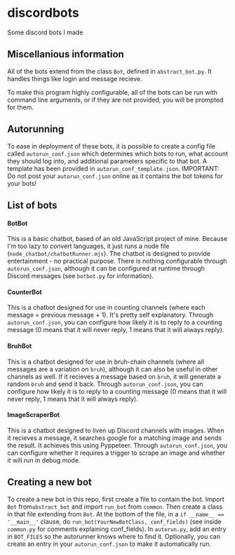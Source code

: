 # discordbots

Some discord bots I made

## Miscellanious information

All of the bots extend from the class `Bot`, defined in `abstract_bot.py`. It handles things like login and message recieve.

To make this program highly configurable, all of the bots can be run with command line arguments, or if they are not provided, you will be prompted for them.

## Autorunning

To ease in deployment of these bots, it is possible to create a config file called `autorun_conf.json` which determines which bots to run, what account they should log into, and additional parameters specific to that bot. A template has been provided in `autorun_conf_template.json`. IMPORTANT: Do not post your `autorun_conf.json` online as it contains the bot tokens for your bots!

## List of bots

#### BotBot

This is a basic chatbot, based of an old JavaScript project of mine. Because I'm too lazy to convert languages, it just runs a node file (`node_chatbot/chatbotRunner.mjs`). The chatbot is designed to provide entertainment - no practical purpose. There is nothing configurable through `autorun_conf.json`, although it can be configured at runtime through Discord messages (see `botbot.py` for information).

#### CounterBot

This is a chatbot designed for use in counting channels (where each message = previous message + 1). It's pretty self explanatory. Through `autorun_conf.json`, you can configure how likely it is to reply to a counting message (0 means that it will never reply, 1 means that it will always reply).

#### BruhBot

This is a chatbot designed for use in bruh-chain channels (where all messages are a variation on `bruh`), although it can also be useful in other channels as well. If it recieves a message based on `bruh`, it will generate a random `bruh` and send it back. Through `autorun_conf.json`, you can configure how likely it is to reply to a counting message (0 means that it will never reply, 1 means that it will always reply).

#### ImageScraperBot

This is a chatbot designed to liven up Discord channels with images. When it recieves a message, it searches google for a matching image and sends the result. It achieves this using Pyppeteer. Through `autorun_conf.json`, you can configure whether it requires a trigger to scrape an image and whether it will run in debug mode.

## Creating a new bot

To create a new bot in this repo, first create a file to contain the bot. Import `Bot` from`abstract_bot` and import `run_bot` from `common`. Then create a class in that file extending from `Bot`. At the bottom of the file, in a `if __name__ == '__main__'` clause, do `run_bot(YourNewBotClass, conf_fields)` (see inside `common.py` for comments explaining conf_fields). In `autorun.py`, add an entry in `BOT_FILES` so the autorunner knows where to find it. Optionally, you can create an entry in your `autorun_conf.json` to make it automatically run.